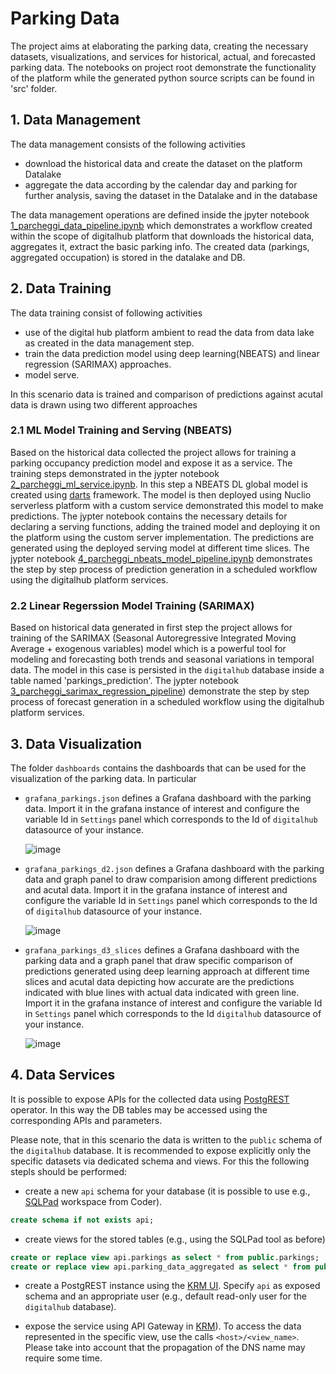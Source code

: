 # Parking Data

The project aims at elaborating the parking data, creating the necessary datasets, visualizations, and services for historical, actual, and forecasted parking data.
The notebooks on project root demonstrate the functionality of the platform while the generated python source scripts can be found in 'src' folder.

## 1. Data Management

The data management consists of the following activities
- download the historical data and create the dataset on the platform Datalake 
- aggregate the data according by the calendar day and parking for further analysis, saving the dataset in the Datalake and in the database

The data management operations are defined inside the jpyter notebook [1_parcheggi_data_pipeline.ipynb](https://github.com/tn-aixpa/parkings-demo/blob/main/1_parcheggi_data_pipeline.ipynb) which demonstrates a workflow created within the scope of digitalhub platform that downloads the historical data, aggregates it, extract the basic parking info. The created data (parkings, aggregated occupation) is stored in the datalake and DB.

## 2. Data Training

The data training consist of following activities
- use of the digital hub platform ambient to read the data from data lake as created in the data management step.
- train the data prediction model using deep learning(NBEATS) and linear regression (SARIMAX) approaches.
- model serve.

In this scenario data is trained and comparison of predictions against acutal data is drawn using two different approaches

### 2.1 ML Model Training and Serving (NBEATS)

Based on the historical data collected the project allows for training a parking occupancy prediction model and expose it as a service. The training steps demonstrated in the jypter notebook [2_parcheggi_ml_service.ipynb](https://github.com/tn-aixpa/parkings-demo/blob/main/2_parcheggi_ml_service.ipynb). In this step a NBEATS DL global model is created using [darts](https://unit8co.github.io/) framework. The model is then deployed using Nuclio serverless platform with a custom service demonstrated this model to make predictions. The jypter notebook contains the necessary details for declaring a serving functions, adding the trained model and deploying it on the platform using the custom server implementation. The predictions are generated using the deployed serving model at different time slices. The jypter notebook [4_parcheggi_nbeats_model_pipeline.ipynb](https://github.com/tn-aixpa/parkings-demo/blob/main/4_parcheggi_nbeats_model_pipeline.ipynb) demonstrates the step by step process of prediction generation in a scheduled workflow using the digitalhub platform services.

### 2.2 Linear Regerssion Model Training (SARIMAX)
Based on historical data generated in first step the project allows for training of the SARIMAX (Seasonal Autoregressive Integrated Moving Average + exogenous variables) model which is a  powerful tool for modeling and forecasting both trends and seasonal variations in temporal data. The model in this case is persisted in the ``digitalhub`` database inside a table named 'parkings_prediction'. The jypter notebook [3_parcheggi_sarimax_regression_pipeline](https://github.com/tn-aixpa/parkings-demo/blob/main/3_parcheggi_sarimax_regression_pipeline.ipynb)) demonstrate the step by step process of forecast generation in a scheduled workflow using the digitalhub platform services.

## 3. Data Visualization

The folder ``dashboards`` contains the dashboards that can be used for the visualization of the parking data. In particular

- ``grafana_parkings.json`` defines a Grafana dashboard with the parking data. Import it in the grafana instance of interest and configure the variable Id in ``Settings`` panel which corresponds to the Id of ``digitalhub`` datasource of your instance.

  ![image](https://github.com/user-attachments/assets/9feede16-13a2-4f88-bffd-5d1301d808c7)

- ``grafana_parkings_d2.json`` defines a Grafana dashboard with the parking data and graph panel to draw comparision among different predictions and acutal data. Import it in the grafana instance of interest and configure the variable Id in ``Settings`` panel which corresponds to the Id of ``digitalhub`` datasource of your instance.

  ![image](https://github.com/user-attachments/assets/c4979bc0-368c-482d-b689-09a0649b558f)


- ``grafana_parkings_d3_slices`` defines a Grafana dashboard with the parking data and a graph panel that draw specific comparison of predictions generated using deep learning approach at different time slices and acutal data depicting how accurate are the predictions indicated with blue lines with actual data indicated with green line. Import it in the grafana instance of interest and configure the variable Id in ``Settings`` panel which corresponds to the Id ``digitalhub`` datasource of your instance.

  ![image](https://github.com/user-attachments/assets/99ee7bb3-2ae9-45fa-9afa-ef7a64cce42a)


## 4. Data Services

It is possible to expose APIs for the collected data using [PostgREST](https://postgrest.org/en/stable/) operator. In this way the DB tables may be accessed using the 
corresponding APIs and parameters.

Please note, that in this scenario the data is written to the ``public`` schema of the ``digitalhub`` database. It is recommended to expose explicitly only the specific datasets via dedicated schema and views. For this the following stepls should be performed:

- create a new ``api`` schema for your database (it is possible to use e.g., [SQLPad](https://scc-digitalhub.github.io/docs/components/sqlpad/) workspace from Coder).
```sql
create schema if not exists api;
```
- create views for the stored tables (e.g., using the SQLPad tool as before)
```sql
create or replace view api.parkings as select * from public.parkings;
create or replace view api.parking_data_aggregated as select * from public.parking_data_aggregated;
```
- create a PostgREST instance using the [KRM UI](https://scc-digitalhub.github.io/docs/tasks/resources/#managing-postgrest-data-services-with-krm). Specify ``api`` as exposed schema and an appropriate user (e.g., default read-only user for the ``digitalhub`` database).

- expose the service using API Gateway in [KRM](https://scc-digitalhub.github.io/docs/tasks/resources/#exposing-services-externally)). To access the data represented in the specific view, use the calls ``<host>/<view_name>``. Please take into account that the propagation of the DNS name may require some time. 

